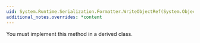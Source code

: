 ```yaml
---
uid: System.Runtime.Serialization.Formatter.WriteObjectRef(System.Object,System.String,System.Type)
additional_notes.overrides: *content
---
```


<p>You must implement this method in a derived class.</p>


